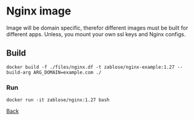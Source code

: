 # Nginx image

Image will be domain specific, therefor different images must be built for different apps.
Unless, you mount your own ssl keys and Nginx configs.

## Build

```shell
docker build -f ./files/nginx.df -t zablose/nginx-example:1.27 --build-arg ARG_DOMAIN=example.com ./
```

### Run

```shell
docker run -it zablose/nginx:1.27 bash
```

[Back](../readme.md)
